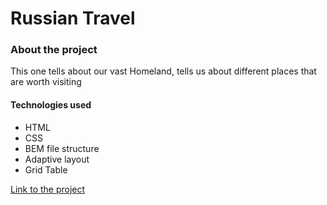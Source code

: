 # Russian Travel
### About the project
This one tells about our vast Homeland, tells us about different places that are worth visiting
#### Technologies used
- HTML
- CSS
- BEM file structure
- Adaptive layout
- Grid Table

[Link to the project](https://mestr3z.github.io/russian-travel/)
